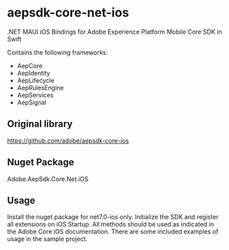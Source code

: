 # aepsdk-core-net-ios
.NET MAUI iOS Bindings for Adobe Experience Platform Mobile Core SDK in Swift

Contains the following frameworks:
- AepCore
- AepIdentity
- AepLifecycle
- AepRulesEngine
- AepServices
- AepSignal

## Original library
https://github.com/adobe/aepsdk-core-ios

## Nuget Package
Adobe.AepSdk.Core.Net.iOS

## Usage
Install the nuget package for net7.0-ios only. Initialize the SDK and register all extensions on iOS Startup. All methods should be used as indicated in the Adobe Core iOS documentation. There are some included examples of usage in the sample project.